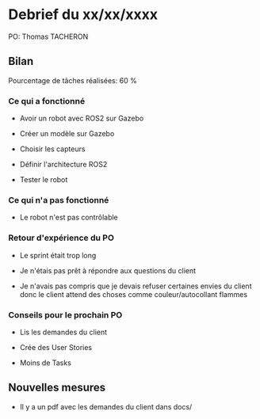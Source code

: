 # Debrief du xx/xx/xxxx

PO: Thomas TACHERON


## Bilan
Pourcentage de tâches réalisées: 60 %

### Ce qui a fonctionné
- Avoir un robot avec ROS2 sur Gazebo

- Créer un modèle sur Gazebo

- Choisir les capteurs

- Définir l'architecture ROS2

- Tester le robot

### Ce qui n'a pas fonctionné
- Le robot n'est pas contrôlable

### Retour d'expérience du PO
- Le sprint était trop long

- Je n'étais pas prêt à répondre aux questions du client

- Je n'avais pas compris que je devais refuser certaines envies du client donc le client attend des choses comme couleur/autocollant flammes

### Conseils pour le prochain PO
- Lis les demandes du client

- Crée des User Stories

- Moins de Tasks

## Nouvelles mesures
- Il y a un pdf avec les demandes du client dans docs/
